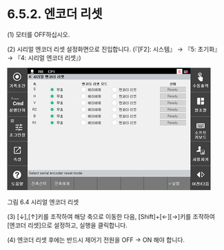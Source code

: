 ﻿# 6.5.2. 엔코더 리셋

(1)	모터를 OFF하십시오.

(2)	시리얼 엔코더 리셋 설정화면으로 진입합니다. (『[F2]: 시스템』 → 『5: 초기화』 → 『4: 시리얼 엔코더 리셋』)

![](../../_assets/그림_6.4_시리얼_엔코더_리셋.png)
 
그림 6.4 시리얼 엔코더 리셋


(3)	[↓],[↑]키를 조작하여 해당 축으로 이동한 다음, [Shift]+[←][→]키를 조작하여 [엔코더 리셋]으로 설정하고, 실행을 클릭합니다.

(4)	엔코더 리셋 후에는 반드시 제어기 전원을 OFF → ON 해야 합니다.
